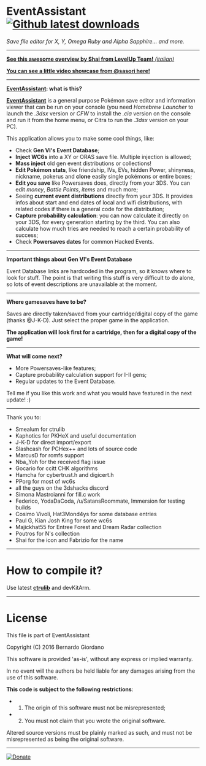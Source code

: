 # EventAssistant [![Github latest downloads](https://img.shields.io/github/downloads/BernardoGiordano/EventAssistant/latest/total.svg?maxAge=86400)](https://github.com/BernardoGiordano/EventAssistant/releases/latest)

*Save file editor for X, Y, Omega Ruby and Alpha Sapphire... and more.*

---

[**See this awesome overview by Shai from LevelUp Team!** *(italian)*](https://youtu.be/XGq7HydXEX8?t=9m27s)

[**You can see a little video showcase from @sasori here!**](https://www.youtube.com/watch?v=VNFr81mxjBs)

---

**[EventAssistant](https://github.com/BernardoGiordano/EventAssistant/releases): what is this?**

[**EventAssistant**](https://github.com/BernardoGiordano/EventAssistant/releases) is a general purpose Pokémon save editor and information viewer that can be run on your console (you need *Homebrew Launcher* to launch the *.3dsx* version or *CFW* to install the *.cia* version on the console and run it from the home menu, or Citra to run the *.3dsx* version on your PC).

This application allows you to make some cool things, like:

* Check **Gen VI's Event Database**;
* **Inject WC6s** into a XY or ORAS save file. Multiple injection is allowed;
* **Mass inject** old gen event distributions or collections!
* **Edit Pokémon stats**, like friendship, IVs, EVs, hidden Power, shinyness, nickname, pokerus and **clone** easily single pokémons or entire boxes;
* **Edit you save** like Powersaves does, directly from your 3DS. You can edit *money*, *Battle Points*, *items* and much more;
* Seeing **current event distributions** directly from your 3DS. It provides infos about start and end dates of local and wifi distributions, with related codes if there is a general code for the distribution;
* **Capture probability calculation**: you can now calculate it directly on your 3DS, for every generation starting by the third. You can also calculate how much tries are needed to reach a certain probability of success;
* Check **Powersaves dates** for common Hacked Events.
 
---

**Important things about Gen VI's Event Database**

Event Database links are hardcoded in the program, so it knows where to look for stuff. The point is that writing this stuff is very difficult to do alone, so lots of event descriptions are unavailable at the moment.

---

**Where gamesaves have to be?**

Saves are directly taken/saved from your cartridge/digital copy of the game (thanks @J-K-D). Just select the proper game in the application.

**The application will look first for a cartridge, then for a digital copy of the game!**

---

**What will come next?**

* More Powersaves-like features;
* Capture probability calculation support for I-II gens;
* Regular updates to the Event Database.

Tell me if you like this work and what you would have featured in the next update! :)

---
 
Thank you to:

* Smealum for ctrulib
* Kaphotics for PKHeX and useful documentation
* J-K-D for direct import/export
* Slashcash for PCHex++ and lots of source code
* MarcusD for romfs support
* Nba_Yoh for the received flag issue
* Gocario for ccitt CHK algorithms
* Hamcha for cybertrust.h and digicert.h
* PPorg for most of wc6s
* all the guys on the 3dshacks discord
* Simona Mastroianni for fill.c work
* Federico, YodaDaCoda, /u/SatansRoommate, Immersion for testing builds
* Cosimo Vivoli, Hat3Mond4ys for some database entries
* Paul G, Kian Josh King for some wc6s
* Majickhat55 for Entree Forest and Dream Radar collection
* Poutros for N's collection
* Shai for the icon and Fabrizio for the name

---

# How to compile it?

Use latest [**ctrulib**](https://github.com/smealum/ctrulib) and devKitArm. 

---

# License

This file is part of EventAssistant

Copyright (C) 2016 Bernardo Giordano

This software is provided 'as-is', without any express or implied warranty.
 
In no event will the authors be held liable for any damages arising from the use of this software.

**This code is subject to the following restrictions**:

* 1) The origin of this software must not be misrepresented; 
* 2) You must not claim that you wrote the original software. 


Altered source versions must be plainly marked as such, and must not be misrepresented as being the original software.

---

[![Donate](https://img.shields.io/badge/Donate-PayPal-green.svg)](https://www.paypal.me/BernardoGiordano)

